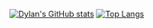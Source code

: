 [![Dylan's GitHub stats](https://github-readme-stats.vercel.app/api?username=sansui-d&show_icons=true&theme=material-palenight&hide=contribs,prs)](https://github.com/anuraghazra/github-readme-stats)
[![Top Langs](https://github-readme-stats.vercel.app/api/top-langs/?username=sansui-d&layout=compact)](https://github.com/anuraghazra/github-readme-stats)
